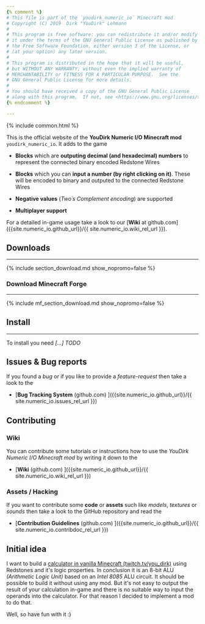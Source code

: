 ```yaml
---
{% comment %}
# This file is part of the `youdirk_numeric_io` Minecraft mod
# Copyright (C) 2019  Dirk "YouDirk" Lehmann
#
# This program is free software: you can redistribute it and/or modify
# it under the terms of the GNU General Public License as published by
# the Free Software Foundation, either version 3 of the License, or
# (at your option) any later version.
#
# This program is distributed in the hope that it will be useful,
# but WITHOUT ANY WARRANTY; without even the implied warranty of
# MERCHANTABILITY or FITNESS FOR A PARTICULAR PURPOSE.  See the
# GNU General Public License for more details.
#
# You should have received a copy of the GNU General Public License
# along with this program.  If not, see <https://www.gnu.org/licenses/>.
{% endcomment %}

---
```

{% include common.html %}

This is the official website of the **YouDirk Numeric I/O Minecraft
mod** `youdirk_numeric_io`.  It adds to the game

* **Blocks** which are **outputing decimal (and hexadecimal) numbers**
  to represent the connected binary encoded Redstone Wires

* **Blocks** which you can **input a number (by right clicking on
  it)**.  These will be encoded to binary and outputed to the
  connected Redstone Wires

* **Negative values** (*Two´s Complement encoding*) are supported

* **Multiplayer support**

For a detailed in-game usage take a look to our [**Wiki** at
github.com]({{site.numeric_io.github_url}}/{{
              site.numeric_io.wiki_rel_url }}).

## Downloads
------------

{% include section_download.md show_nopromo=false %}

### Download Minecraft Forge
----------------------------

{% include mf_section_download.md show_nopromo=false %}

## Install
----------

To install you need *[...] TODO*

Issues & Bug reports
--------------------

If you found a *bug* or if you like to provide a *feature-request*
then take a look to the

* [**Bug Tracking System** (github.com)
  ]({{site.numeric_io.github_url}}/{{ site.numeric_io.issues_rel_url }})

Contributing
------------

### Wiki

You can contribute some tutorials or instructions how to use the
*YouDirk Numeric I/O Minecraft mod* by writing it down to the

* [**Wiki** (github.com)
  ]({{site.numeric_io.github_url}}/{{ site.numeric_io.wiki_rel_url }})

### Assets / Hacking

If you want to contribute some **code** or **assets** such like
*models*, *textures* or *sounds* then take a look to the GitHub
repository and read the

* [**Contribution Guidelines** (github.com)
  ]({{site.numeric_io.github_url}}/{{
      site.numeric_io.contribdoc_rel_url }})

Initial idea
------------

I want to build a [calculator in vanilla Minecraft
(twitch.tv/you_dirk)](https://www.twitch.tv/collections/jN0fzROVchV32A)
using Redstones and it's logic properties.  In conclusion it is an
8-bit ALU *(Arithmetic Logic Unit)* based on an *Intel 8085* ALU
circuit.  It should be possible to build it without using any mod.
But it's not easy to output the result of your calculation in-game and
there is no suitable way to input the operands into the calculator.
For that reason I decided to implement a mod to do that.

Well, so have fun with it :)
